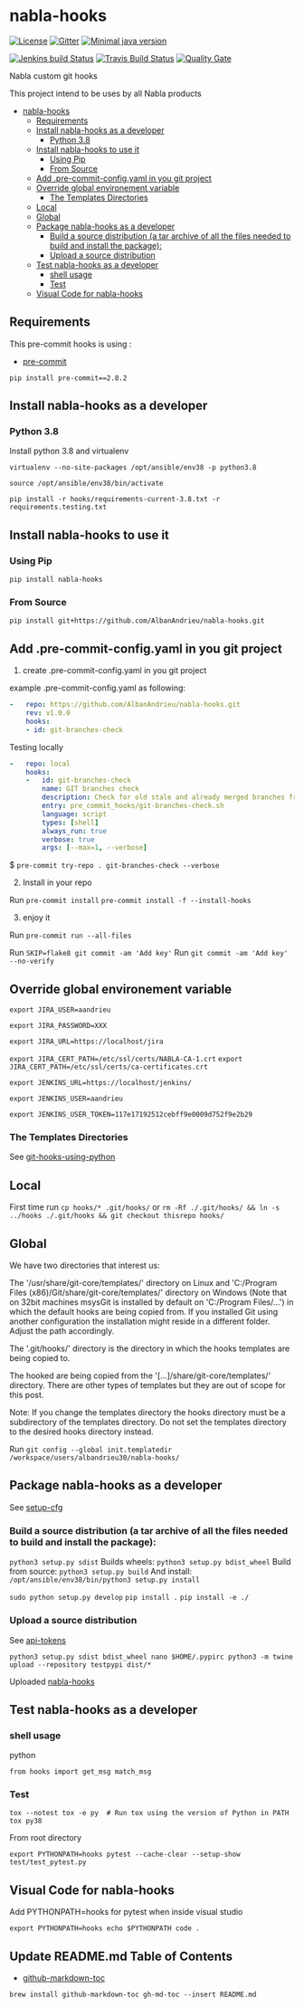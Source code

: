 # nabla-hooks

[![License](http://img.shields.io/:license-apache-blue.svg?style=flat-square)](http://www.apache.org/licenses/LICENSE-2.0.html)
[![Gitter](https://badges.gitter.im/nabla-hooks/Lobby.svg)](https://gitter.im/nabla-hooks/Lobby?utm_source=badge&utm_medium=badge&utm_campaign=pr-badge)
[![Minimal java version](https://img.shields.io/badge/java-1.8-yellow.svg)](https://img.shields.io/badge/java-1.8-yellow.svg)

[![Jenkins build Status](http://albandrieu.com:8686/job/nabla-hooks/badge/icon)](http://albandrieu.com:8686/job/nabla-hooks/)
[![Travis Build Status](https://travis-ci.org/AlbanAndrieu/nabla-hooks.svg?branch=master)](https://travis-ci.org/AlbanAndrieu/nabla-hooks)
[![Quality Gate](https://sonarcloud.io/api/project_badges/measure?project=MICROSOFT%3Amaster&metric=alert_status)](https://sonarcloud.io/dashboard/index/MICROSOFT%3Amaster)

Nabla custom git hooks

This project intend to be uses by all Nabla products

<!-- toc -->
<!-- tocstop -->

<!--ts-->
   * [nabla-hooks](#nabla-hooks)
      * [Requirements](#requirements)
      * [Install nabla-hooks as a developer](#install-nabla-hooks-as-a-developer)
         * [Python 3.8](#python-38)
      * [Install nabla-hooks to use it](#install-nabla-hooks-to-use-it)
         * [Using Pip](#using-pip)
         * [From Source](#from-source)
      * [Add .pre-commit-config.yaml in you git project](#add-pre-commit-configyaml-in-you-git-project)
      * [Override global environement variable](#override-global-environement-variable)
         * [The Templates Directories](#the-templates-directories)
      * [Local](#local)
      * [Global](#global)
      * [Package nabla-hooks as a developer](#package-nabla-hooks-as-a-developer)
         * [Build a source distribution (a tar archive of all the files needed to build and install the package):](#build-a-source-distribution-a-tar-archive-of-all-the-files-needed-to-build-and-install-the-package)
         * [Upload a source distribution](#upload-a-source-distribution)
      * [Test nabla-hooks as a developer](#test-nabla-hooks-as-a-developer)
         * [shell usage](#shell-usage)
         * [Test](#test)
      * [Visual Code for nabla-hooks](#visual-code-for-nabla-hooks)

<!-- Added by: albandrieu, at: Wed 18 Nov 2020 11:58:21 PM CET -->

<!--te-->

Requirements
------------
  This pre-commit hooks is using :

  * [pre-commit](http://pre-commit.com)

`pip install pre-commit==2.8.2`

Install nabla-hooks as a developer
----------------------------------

### Python 3.8

Install python 3.8 and virtualenv

`virtualenv --no-site-packages /opt/ansible/env38 -p python3.8`

`source /opt/ansible/env38/bin/activate`

`pip install -r hooks/requirements-current-3.8.txt -r requirements.testing.txt`

Install nabla-hooks to use it
-----------------------------

### Using Pip

`pip install nabla-hooks`

### From Source

`pip install git+https://github.com/AlbanAndrieu/nabla-hooks.git`

Add .pre-commit-config.yaml in you git project
----------------------------------------------

1. create .pre-commit-config.yaml in you git project

example .pre-commit-config.yaml as following:

```yaml
-   repo: https://github.com/AlbanAndrieu/nabla-hooks.git
    rev: v1.0.0
    hooks:
    - id: git-branches-check
```

Testing locally

```yaml
-   repo: local
    hooks:
    -   id: git-branches-check
        name: GIT branches check
        description: Check for old stale and already merged branches from the current repo with user friendly messages and colors
        entry: pre_commit_hooks/git-branches-check.sh
        language: script
        types: [shell]
        always_run: true
        verbose: true
        args: [--max=1, --verbose]
```

$ `pre-commit try-repo . git-branches-check --verbose`

2. Install in your repo

Run `pre-commit install`
`pre-commit install -f --install-hooks`

3. enjoy it

Run `pre-commit run --all-files`

Run `SKIP=flake8 git commit -am 'Add key'`
Run `git commit -am 'Add key' --no-verify`

Override global environement variable
----------------------------------------------

`export JIRA_USER=aandrieu`

`export JIRA_PASSWORD=XXX`

`export JIRA_URL=https://localhost/jira`

`export JIRA_CERT_PATH=/etc/ssl/certs/NABLA-CA-1.crt`
`export JIRA_CERT_PATH=/etc/ssl/certs/ca-certificates.crt`

`export JENKINS_URL=https://localhost/jenkins/`

`export JENKINS_USER=aandrieu`

`export JENKINS_USER_TOKEN=117e17192512cebff9e0009d752f9e2b29`

### The Templates Directories

See [git-hooks-using-python](http://omerkatz.com/blog/2013/5/23/git-hooks-part-2-implementing-git-hooks-using-python)

## Local

First time run `cp hooks/* .git/hooks/` or `rm -Rf ./.git/hooks/ && ln -s ../hooks ./.git/hooks && git checkout thisrepo hooks/`

## Global

We have two directories that interest us:

The '/usr/share/git-core/templates/' directory on Linux and 'C:/Program Files (x86)/Git/share/git-core/templates/' directory on Windows (Note that on 32bit machines msysGit is installed by default on 'C:/Program Files/…') in which the default hooks are being copied from. If you installed Git using another configuration the installation might reside in a different folder. Adjust the path accordingly.

The '.git/hooks/' directory is the directory in which the hooks templates are being copied to.

The hooked are being copied from the '[...]/share/git-core/templates/'  directory.  There are other types of templates but they are out of scope for this post.

Note:  If you change the templates directory the hooks directory  must be a subdirectory of the templates directory. Do not set the templates directory to the desired hooks directory instead.

Run `git config --global init.templatedir /workspace/users/albandrieu30/nabla-hooks/`

Package nabla-hooks as a developer
----------------------------------------------

See [setup-cfg](http://sametmax.com/vive-setup-cfg-et-mort-a-pyproject-toml/)

### Build a source distribution (a tar archive of all the files needed to build and install the package):
`python3 setup.py sdist`
Builds wheels:
`python3 setup.py bdist_wheel`
Build from source:
`python3 setup.py build`
And install:
`/opt/ansible/env38/bin/python3 setup.py install`

`sudo python setup.py develop`
`pip install .`
`pip install -e ./`

### Upload a source distribution

See [api-tokens](https://test.pypi.org/manage/account/#api-tokens)

`
python3 setup.py sdist bdist_wheel
nano $HOME/.pypirc
python3 -m twine upload --repository testpypi dist/*
`

Uploaded [nabla-hooks](https://test.pypi.org/project/nabla-hooks/0.0.1/)

Test nabla-hooks as a developer
----------------------------------------------

### shell usage

python

`
from hooks import get_msg
match_msg
`

### Test

`
tox --notest
tox -e py  # Run tox using the version of Python in PATH
tox py38
`

From root directory

`
export PYTHONPATH=hooks
pytest --cache-clear --setup-show test/test_pytest.py
`

Visual Code for nabla-hooks
----------------------------------------------

Add PYTHONPATH=hooks for pytest when inside visual studio

`
export PYTHONPATH=hooks
echo $PYTHONPATH
code .
`

Update README.md Table of Contents
----------------------------------------------

  * [github-markdown-toc](https://github.com/ekalinin/github-markdown-toc)

`
brew install github-markdown-toc
gh-md-toc --insert README.md
`
